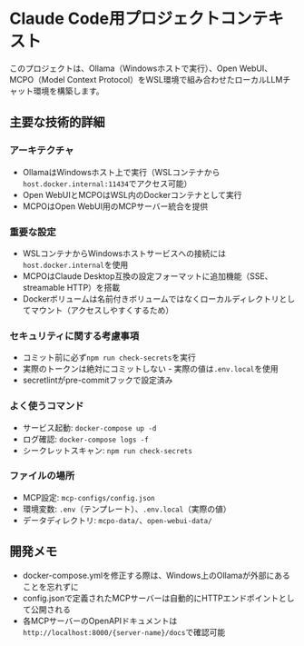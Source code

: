 # Claude Code用プロジェクトコンテキスト

このプロジェクトは、Ollama（Windowsホストで実行）、Open WebUI、MCPO（Model Context Protocol）をWSL環境で組み合わせたローカルLLMチャット環境を構築します。

## 主要な技術的詳細

### アーキテクチャ
- OllamaはWindowsホスト上で実行（WSLコンテナから`host.docker.internal:11434`でアクセス可能）
- Open WebUIとMCPOはWSL内のDockerコンテナとして実行
- MCPOはOpen WebUI用のMCPサーバー統合を提供

### 重要な設定
- WSLコンテナからWindowsホストサービスへの接続には`host.docker.internal`を使用
- MCPOはClaude Desktop互換の設定フォーマットに追加機能（SSE、streamable HTTP）を搭載
- Dockerボリュームは名前付きボリュームではなくローカルディレクトリとしてマウント（アクセスしやすくするため）

### セキュリティに関する考慮事項
- コミット前に必ず`npm run check-secrets`を実行
- 実際のトークンは絶対にコミットしない - 実際の値は`.env.local`を使用
- secretlintがpre-commitフックで設定済み

### よく使うコマンド
- サービス起動: `docker-compose up -d`
- ログ確認: `docker-compose logs -f`
- シークレットスキャン: `npm run check-secrets`

### ファイルの場所
- MCP設定: `mcp-configs/config.json`
- 環境変数: `.env`（テンプレート）、`.env.local`（実際の値）
- データディレクトリ: `mcpo-data/`、`open-webui-data/`

## 開発メモ
- docker-compose.ymlを修正する際は、Windows上のOllamaが外部にあることを忘れずに
- config.jsonで定義されたMCPサーバーは自動的にHTTPエンドポイントとして公開される
- 各MCPサーバーのOpenAPIドキュメントは`http://localhost:8000/{server-name}/docs`で確認可能